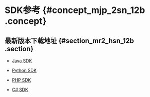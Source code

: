 # SDK参考 {#concept_mjp_2sn_12b .concept}

## 最新版本下载地址 {#section_mr2_hsn_12b .section}

-   [Java SDK](https://develop.aliyun.com/sdk/java)

-   [Python SDK](https://develop.aliyun.com/sdk/python)

-   [PHP SDK](https://develop.aliyun.com/sdk/php)

-   [C\# SDK](https://develop.aliyun.com/sdk/csharp)


